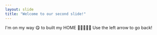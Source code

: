 ```yaml
---
layout: slide
title: "Welcome to our second slide!"
---
```

I'm on my way 😋 to built my HOME ✊🏾✊🏾😎
Use the left arrow to go back!
